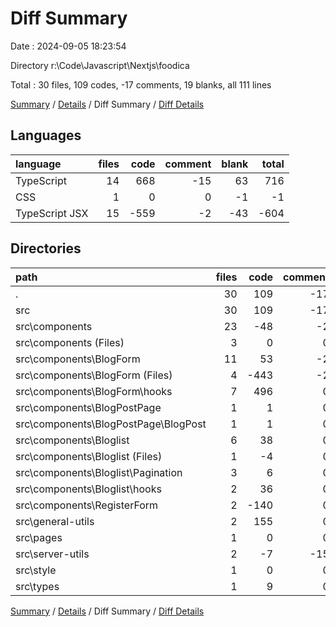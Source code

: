 # Diff Summary

Date : 2024-09-05 18:23:54

Directory r:\\Code\\Javascript\\Nextjs\\foodica

Total : 30 files,  109 codes, -17 comments, 19 blanks, all 111 lines

[Summary](results.md) / [Details](details.md) / Diff Summary / [Diff Details](diff-details.md)

## Languages
| language | files | code | comment | blank | total |
| :--- | ---: | ---: | ---: | ---: | ---: |
| TypeScript | 14 | 668 | -15 | 63 | 716 |
| CSS | 1 | 0 | 0 | -1 | -1 |
| TypeScript JSX | 15 | -559 | -2 | -43 | -604 |

## Directories
| path | files | code | comment | blank | total |
| :--- | ---: | ---: | ---: | ---: | ---: |
| . | 30 | 109 | -17 | 19 | 111 |
| src | 30 | 109 | -17 | 19 | 111 |
| src\\components | 23 | -48 | -2 | 10 | -40 |
| src\\components (Files) | 3 | 0 | 0 | 1 | 1 |
| src\\components\\BlogForm | 11 | 53 | -2 | 14 | 65 |
| src\\components\\BlogForm (Files) | 4 | -443 | -2 | -35 | -480 |
| src\\components\\BlogForm\\hooks | 7 | 496 | 0 | 49 | 545 |
| src\\components\\BlogPostPage | 1 | 1 | 0 | 0 | 1 |
| src\\components\\BlogPostPage\\BlogPost | 1 | 1 | 0 | 0 | 1 |
| src\\components\\Bloglist | 6 | 38 | 0 | 4 | 42 |
| src\\components\\Bloglist (Files) | 1 | -4 | 0 | -2 | -6 |
| src\\components\\Bloglist\\Pagination | 3 | 6 | 0 | -1 | 5 |
| src\\components\\Bloglist\\hooks | 2 | 36 | 0 | 7 | 43 |
| src\\components\\RegisterForm | 2 | -140 | 0 | -9 | -149 |
| src\\general-utils | 2 | 155 | 0 | 10 | 165 |
| src\\pages | 1 | 0 | 0 | 1 | 1 |
| src\\server-utils | 2 | -7 | -15 | -2 | -24 |
| src\\style | 1 | 0 | 0 | -1 | -1 |
| src\\types | 1 | 9 | 0 | 1 | 10 |

[Summary](results.md) / [Details](details.md) / Diff Summary / [Diff Details](diff-details.md)